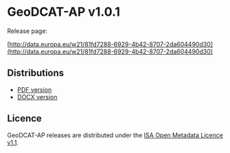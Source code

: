 # GeoDCAT-AP v1.0.1

Release page:

[http://data.europa.eu/w21/81fd7288-6929-4b42-8707-2da604490d30](http://data.europa.eu/w21/81fd7288-6929-4b42-8707-2da604490d30)

## Distributions

- [PDF version](./geodcat-ap_1.0.1.pdf)
- [DOCX version](./geodcat-ap_1.0.1.docx)

## Licence

GeoDCAT-AP releases are distributed under the [ISA Open Metadata Licence v1.1](https://joinup.ec.europa.eu/licence/isa-open-metadata-licence-v11).
